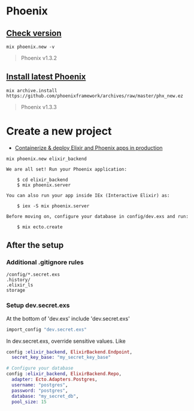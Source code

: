 # Phoenix

## [Check version](http://shorts.jeffkreeftmeijer.com/2015/find-the-currently-installed-phoenix-version-number/)

```shell
mix phoenix.new -v
```
> Phoenix v1.3.2

## [Install latest Phoenix](https://hexdocs.pm/phoenix/installation.html#phoenix)

```shell
mix archive.install https://github.com/phoenixframework/archives/raw/master/phx_new.ez
```
> Phoenix v1.3.3

# Create a new project

* [Containerize & deploy Elixir and Phoenix apps in production](https://blog.cloud66.com/deploying-your-phoenix-applications-in-production-using-docker/)

```shell
mix phoenix.new elixir_backend
```
```
We are all set! Run your Phoenix application:

    $ cd elixir_backend
    $ mix phoenix.server

You can also run your app inside IEx (Interactive Elixir) as:

    $ iex -S mix phoenix.server

Before moving on, configure your database in config/dev.exs and run:

    $ mix ecto.create
```

## After the setup

### Additional .gitignore rules

```
/config/*.secret.exs
.history/
.elixir_ls
storage
```

### Setup dev.secret.exs

At the bottom of 'dev.exs' include 'dev.secret.exs'

```ex
import_config "dev.secret.exs"
```

In dev.secret.exs, override sensitive values. Like

```exs
config :elixir_backend, ElixirBackend.Endpoint,
  secret_key_base: "my_secret_key_base"

# Configure your database
config :elixir_backend, ElixirBackend.Repo,
  adapter: Ecto.Adapters.Postgres,
  username: "postgres",
  password: "postgres",
  database: "my_secret_db",
  pool_size: 15
```